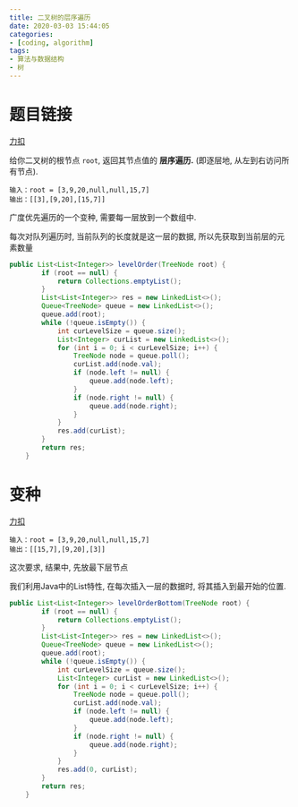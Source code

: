 ```yaml
---
title: 二叉树的层序遍历
date: 2020-03-03 15:44:05
categories:
- [coding, algorithm]
tags: 
- 算法与数据结构
- 树
---
```


# 题目链接

[力扣](https://leetcode-cn.com/problems/binary-tree-level-order-traversal/)


给你二叉树的根节点 `root`, 返回其节点值的 **层序遍历.** (即逐层地, 从左到右访问所有节点).

```
输入：root = [3,9,20,null,null,15,7]
输出：[[3],[9,20],[15,7]]
```

广度优先遍历的一个变种, 需要每一层放到一个数组中.

每次对队列遍历时, 当前队列的长度就是这一层的数据, 所以先获取到当前层的元素数量

```java
public List<List<Integer>> levelOrder(TreeNode root) {
		if (root == null) {
			return Collections.emptyList();
		}
		List<List<Integer>> res = new LinkedList<>();
		Queue<TreeNode> queue = new LinkedList<>();
		queue.add(root);
		while (!queue.isEmpty()) {
			int curLevelSize = queue.size();
			List<Integer> curList = new LinkedList<>();
			for (int i = 0; i < curLevelSize; i++) {
				TreeNode node = queue.poll();
				curList.add(node.val);
				if (node.left != null) {
					queue.add(node.left);
				}
				if (node.right != null) {
					queue.add(node.right);
				}
			}
			res.add(curList);
		}
		return res;
    }
```

# 变种

[力扣](https://leetcode-cn.com/problems/binary-tree-level-order-traversal-ii/)

```
输入：root = [3,9,20,null,null,15,7]
输出：[[15,7],[9,20],[3]]
```

这次要求, 结果中, 先放最下层节点

我们利用Java中的List特性, 在每次插入一层的数据时, 将其插入到最开始的位置.
```java
public List<List<Integer>> levelOrderBottom(TreeNode root) {
		if (root == null) {
			return Collections.emptyList();
		}
		List<List<Integer>> res = new LinkedList<>();
		Queue<TreeNode> queue = new LinkedList<>();
		queue.add(root);
		while (!queue.isEmpty()) {
			int curLevelSize = queue.size();
			List<Integer> curList = new LinkedList<>();
			for (int i = 0; i < curLevelSize; i++) {
				TreeNode node = queue.poll();
				curList.add(node.val);
				if (node.left != null) {
					queue.add(node.left);
				}
				if (node.right != null) {
					queue.add(node.right);
				}
			}
			res.add(0, curList);
		}
		return res;
	}
```

